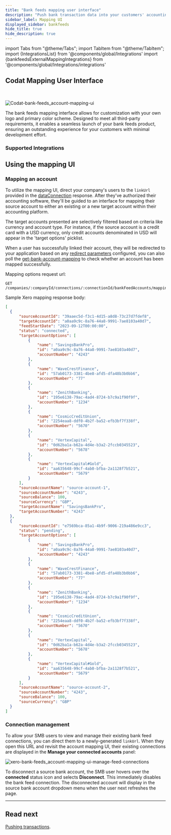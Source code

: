 ```yaml
---
title: "Bank feeds mapping user interface"
description: "Push bank transaction data into your customers' accounting platforms with an automated feed."
sidebar_label: Mapping UI
displayed_sidebar: bankfeeds
hide_title: true
hide_description: true
---
```


import Tabs from "@theme/Tabs";
import TabItem from "@theme/TabItem";
import {IntegrationsList} from '@components/global/Integrations'
import {bankfeedsExternalMappingIntegrations} from '@components/global/Integrations/integrations'

## Codat Mapping User Interface

<br/>

![Codat-bank-feeds_account-mapping-ui](/img/bank-feeds/mappingUi.png "Codat-provided account mapping UI")

The bank feeds mapping interface allows for customization with your own logo and primary color scheme. Designed to meet all third-party requirements, it enables a seamless launch of your bank feeds product, ensuring an outstanding experience for your customers with minimal development effort.

### Supported Integrations

<IntegrationsList integrations={bankfeedsExternalMappingIntegrations}/>


## Using the mapping UI
### Mapping an account

To utilize the mapping UI, direct your company's users to the `linkUrl` provided in the [dataConnection](/bank-feeds/setup#creating-a-data-connection) response. After they've authorized their accounting software, they'll be guided to an interface for mapping their source account to either an existing or a new target account within their accounting platform.

The target accounts presented are selectively filtered based on criteria like currency and account type. For instance, if the source account is a credit card with a USD currency, only credit accounts denominated in USD will appear in the 'target options' picklist.

When a user has successfully linked their account, they will be redirected to your application based on any [redirect parameters](/auth-flow/customize/set-up-redirects) configured, you can also poll the [get-bank-account-mapping](/bank-feeds-api#/operations/get-bank-account-mapping) to check whether an account has been mapped successfully.

<Tabs>

  <TabItem value="request-url" label="Request Url">
  Mapping options request url:

```http
GET /companies/:companyId/connections/:connectionId/bankFeedAccounts/mapping
```
    
  </TabItem >

  <TabItem value="response-body" label="Response Body">
  Sample Xero mapping response body:

  ```json
  [
	{
		"sourceAccountId": "39aaec5d-f3c1-4d15-a8d8-73c27d7fdef8",
		"targetAccountId": "a0aa9c9c-8a76-44a8-9991-7ae8103a40d7",
		"feedStartDate": "2023-09-12T00:00:00",
		"status": "connected",
		"targetAccountOptions": [
			{
				"name": "SavingsBankPro",
				"id": "a0aa9c9c-8a76-44a8-9991-7ae8103a40d7",
				"accountNumber": "4243"
			},
			{
				"name": "WaveCrestFinance",
				"id": "57ab0173-3381-4be8-afd5-dfa48b3b0bb6",
				"accountNumber": "77"
			},
			{
				"name": "ZenithBanking",
				"id": "195e6138-79ac-4ad4-8724-b7c9a1f90f9f",
				"accountNumber": "1234"
			},
			{
				"name": "CosmicCreditUnion",
				"id": "2254eaa8-ddf0-4b2f-ba52-efb3bf7f338f",
				"accountNumber": "5670"
			},
			{
				"name": "VertexCapital",
				"id": "0d62ba1a-b62a-4d4e-b3a2-2fccb0345523",
				"accountNumber": "5678"
			},
			{
				"name": "VertexCapital#Gold",
				"id": "aa635648-99cf-4ab0-bfba-2a1128f7b521",
				"accountNumber": "5679"
			}
		],
		"sourceAccountName": "source-account-1",
		"sourceAccountNumber": "4243",
		"sourceBalance": 100,
		"sourceCurrency": "GBP",
		"targetAccountName": "SavingsBankPro",
		"targetAccountNumber": "4243"
	},
	{
		"sourceAccountId": "e7569bca-85a1-4b9f-9006-219a486e9cc3",
		"status": "pending",
		"targetAccountOptions": [
			{
				"name": "SavingsBankPro",
				"id": "a0aa9c9c-8a76-44a8-9991-7ae8103a40d7",
				"accountNumber": "4243"
			},
			{
				"name": "WaveCrestFinance",
				"id": "57ab0173-3381-4be8-afd5-dfa48b3b0bb6",
				"accountNumber": "77"
			},
			{
				"name": "ZenithBanking",
				"id": "195e6138-79ac-4ad4-8724-b7c9a1f90f9f",
				"accountNumber": "1234"
			},
			{
				"name": "CosmicCreditUnion",
				"id": "2254eaa8-ddf0-4b2f-ba52-efb3bf7f338f",
				"accountNumber": "5670"
			},
			{
				"name": "VertexCapital",
				"id": "0d62ba1a-b62a-4d4e-b3a2-2fccb0345523",
				"accountNumber": "5678"
			},
			{
				"name": "VertexCapital#Gold",
				"id": "aa635648-99cf-4ab0-bfba-2a1128f7b521",
				"accountNumber": "5679"
			}
		],
		"sourceAccountName": "source-account-2",
		"sourceAccountNumber": "4243",
		"sourceBalance": 100,
		"sourceCurrency": "GBP"
	}
]
  ```


  </TabItem >

</Tabs>

### Connection management
To allow your SMB users to view and manage their existing bank feed connections, you can direct them to a newly-generated `linkUrl`. When they open this URL and revisit the account mapping UI, their existing connections are displayed in the **Manage your connected accounts** panel:

![xero-bank-feeds_account-mapping-ui-manage-feed-connections](/img/bank-feeds/xero-bank-feeds/xero-bank-feeds_account-mapping-ui-manage-feed-connections.png "Codat-provided account mapping UI showing several connected accounts in the bottom panel.")

To disconnect a source bank account, the SMB user hovers over the **connected** status icon and selects **Disconnect**. This immediately disables the bank feed connection. The disconnected account will display in the source bank account dropdown menu when the user next refreshes the page.


---
## Read next

[Pushing transactions](/integrations/bank-feeds/pushing-transactions).